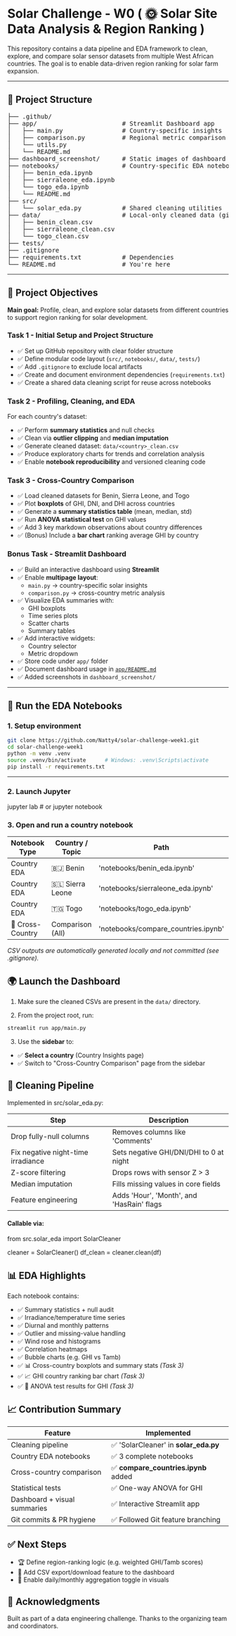 # Solar Challenge - W0 ( 🌞 Solar Site Data Analysis & Region Ranking )


This repository contains a data pipeline and EDA framework to clean, explore, and compare solar sensor datasets from multiple West African countries. The goal is to enable data-driven region ranking for solar farm expansion.

---

## 🧭 Project Structure

<pre>
├── .github/
├── app/                       # Streamlit Dashboard app
│   ├── main.py                # Country-specific insights
│   ├── comparison.py          # Regional metric comparison
│   └── utils.py
│   └── README.md
├── dashboard_screenshot/      # Static images of dashboard pages
├── notebooks/                 # Country-specific EDA notebooks
│   ├── benin_eda.ipynb
│   ├── sierraleone_eda.ipynb
│   └── togo_eda.ipynb
│   └── README.md 
├── src/
│   └── solar_eda.py           # Shared cleaning utilities
├── data/                      # Local-only cleaned data (gitignored)
│   ├── benin_clean.csv
│   ├── sierraleone_clean.csv
│   └── togo_clean.csv
├── tests/
├── .gitignore
├── requirements.txt           # Dependencies
└── README.md                  # You're here
</pre>


---

## 📌 Project Objectives

**Main goal:** Profile, clean, and explore solar datasets from different countries to support region ranking for solar development.

### Task 1 - Initial Setup and Project Structure

- ✅ Set up GitHub repository with clear folder structure
- ✅ Define modular code layout (`src/`, `notebooks/`, `data/`, `tests/`)
- ✅ Add `.gitignore` to exclude local artifacts
- ✅ Create and document environment dependencies (`requirements.txt`)
- ✅ Create a shared data cleaning script for reuse across notebooks

### Task 2 - Profiling, Cleaning, and EDA

For each country's dataset:

- ✅ Perform **summary statistics** and null checks  
- ✅ Clean via **outlier clipping** and **median imputation**  
- ✅ Generate cleaned dataset: `data/<country>_clean.csv`  
- ✅ Produce exploratory charts for trends and correlation analysis  
- ✅ Enable **notebook reproducibility** and versioned cleaning code  

### Task 3 - Cross-Country Comparison

- ✅ Load cleaned datasets for Benin, Sierra Leone, and Togo  
- ✅ Plot **boxplots** of GHI, DNI, and DHI across countries  
- ✅ Generate a **summary statistics table** (mean, median, std)  
- ✅ Run **ANOVA statistical test** on GHI values  
- ✅ Add 3 key markdown observations about country differences  
- ✅ (Bonus) Include a **bar chart** ranking average GHI by country  

### Bonus Task - Streamlit Dashboard

- ✅ Build an interactive dashboard using **Streamlit**
- ✅ Enable **multipage layout**:
  - `main.py` → country-specific solar insights
  - `comparison.py` → cross-country metric analysis
- ✅ Visualize EDA summaries with:
  - GHI boxplots
  - Time series plots
  - Scatter charts
  - Summary tables
- ✅ Add interactive widgets:
  - Country selector
  - Metric dropdown
- ✅ Store code under `app/` folder
- ✅ Document dashboard usage in [`app/README.md`](app/README.md)
- ✅ Added screenshots in `dashboard_screenshot/`

---

## 🚀 Run the EDA Notebooks

### 1. Setup environment

```bash
git clone https://github.com/Natty4/solar-challenge-week1.git
cd solar-challenge-week1
python -m venv .venv
source .venv/bin/activate      # Windows: .venv\Scripts\activate
pip install -r requirements.txt

```
---

### 2. Launch Jupyter

jupyter lab      # or jupyter notebook

### 3. Open and run a country notebook


| Notebook Type     | Country / Topic     | Path                                      | Output CSV                  |
| ----------------- | --------------------| ----------------------------------------- |-----------------------------|
| Country EDA       | 🇧🇯 Benin             | 'notebooks/benin_eda.ipynb'              | 'data/benin_clean.csv'       |
| Country EDA       | 🇸🇱 Sierra Leone      | 'notebooks/sierraleone_eda.ipynb'        | 'data/sierraleone_clean.csv' |
| Country EDA       | 🇹🇬 Togo              | 'notebooks/togo_eda.ipynb'               | 'data/togo_clean.csv'        |
| 🔁 Cross-Country  | Comparison (All)    | 'notebooks/compare_countries.ipynb'      |   —                          |



*CSV outputs are automatically generated locally and not committed (see .gitignore).*

## 🌍 Launch the Dashboard

1. Make sure the cleaned CSVs are present in the `data/` directory.

2. From the project root, run:

```bash
streamlit run app/main.py
```

3. Use the **sidebar** to:

- ✅ **Select a country** (Country Insights page)
- ✅ Switch to "Cross-Country Comparison" page from the sidebar



## 🔧 Cleaning Pipeline

Implemented in src/solar_eda.py:

| Step                               | Description                               |
| ---------------------------------- | ----------------------------------------- |
| Drop fully-null columns            | Removes columns like 'Comments'           |
| Fix negative night-time irradiance | Sets negative GHI/DNI/DHI to 0 at night   |
| Z-score filtering                  | Drops rows with sensor Z > 3              |
| Median imputation                  | Fills missing values in core fields       |
| Feature engineering                | Adds 'Hour', 'Month', and 'HasRain' flags |

#### Callable via:
from src.solar_eda import SolarCleaner

cleaner = SolarCleaner()
df_clean = cleaner.clean(df)


## 📊 EDA Highlights

Each notebook contains:

- ✅ Summary statistics + null audit
- ✅ Irradiance/temperature time series
- ✅ Diurnal and monthly patterns
- ✅ Outlier and missing-value handling
- ✅ Wind rose and histograms
- ✅ Correlation heatmaps
- ✅ Bubble charts (e.g. GHI vs Tamb)
- ✅ 📊 Cross-country boxplots and summary stats *(Task 3)*
- ✅ 📈 GHI country ranking bar chart *(Task 3)*
- ✅ 🧪 ANOVA test results for GHI *(Task 3)*


## 📈 Contribution Summary


| Feature                          | Implemented                           |
| -------------------------------- | ------------------------------------- |
| Cleaning pipeline                | ✅ 'SolarCleaner' in **solar_eda.py**   |
| Country EDA notebooks            | ✅ 3 complete notebooks                |
| Cross-country comparison         | ✅ **compare_countries.ipynb** added     |
| Statistical tests                | ✅ One-way ANOVA for GHI               |
| Dashboard + visual summaries     | ✅ Interactive Streamlit app           |
| Git commits & PR hygiene         | ✅ Followed Git feature branching      |





## ✅ Next Steps

- 🏆 Define region-ranking logic (e.g. weighted GHI/Tamb scores)
- 💾 Add CSV export/download feature to the dashboard
- 📆 Enable daily/monthly aggregation toggle in visuals



## 🙌 Acknowledgments

Built as part of a data engineering challenge.
Thanks to the organizing team and coordinators.

